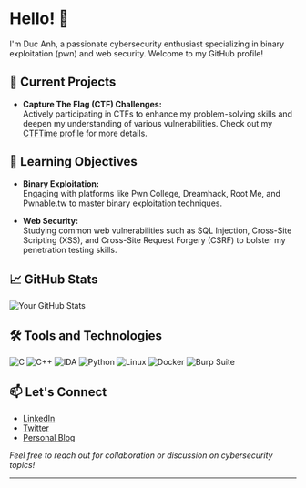 # Hello! 👋

I'm Duc Anh, a passionate cybersecurity enthusiast specializing in binary exploitation (pwn) and web security. Welcome to my GitHub profile!

## 🔭 Current Projects

- **Capture The Flag (CTF) Challenges:**  
  Actively participating in CTFs to enhance my problem-solving skills and deepen my understanding of various vulnerabilities. Check out my [CTFTime profile](https://ctftime.org/user/186566) for more details.

## 🌱 Learning Objectives

- **Binary Exploitation:**  
  Engaging with platforms like Pwn College, Dreamhack, Root Me, and Pwnable.tw to master binary exploitation techniques.

- **Web Security:**  
  Studying common web vulnerabilities such as SQL Injection, Cross-Site Scripting (XSS), and Cross-Site Request Forgery (CSRF) to bolster my penetration testing skills.

## 📈 GitHub Stats

![Your GitHub Stats](https://github-readme-stats.vercel.app/api?username=yourusername&show_icons=true&theme=radical)

## 🛠️ Tools and Technologies

![C](https://img.shields.io/badge/C-00599C?style=for-the-badge&logo=c&logoColor=white)
![C++](https://img.shields.io/badge/C++-00599C?style=for-the-badge&logo=c%2B%2B&logoColor=white)
![IDA](https://img.shields.io/badge/IDA-1F1F1F?style=for-the-badge&logo=ida&logoColor=white)
![Python](https://img.shields.io/badge/Python-3776AB?style=for-the-badge&logo=python&logoColor=white)
![Linux](https://img.shields.io/badge/Linux-FCC624?style=for-the-badge&logo=linux&logoColor=black)
![Docker](https://img.shields.io/badge/Docker-2496ED?style=for-the-badge&logo=docker&logoColor=white)
![Burp Suite](https://img.shields.io/badge/Burp_Suite-FF7139?style=for-the-badge&logo=burp-suite&logoColor=white)
<!-- ![JavaScript](https://img.shields.io/badge/JavaScript-F7DF1E?style=for-the-badge&logo=javascript&logoColor=black) -->

## 📫 Let's Connect

- [LinkedIn](https://www.linkedin.com/in/duc-anh-doan-67abb0333/)
- [Twitter](https://x.com/dducanh129)
- [Personal Blog](https://odanbroder.github.io/)

*Feel free to reach out for collaboration or discussion on cybersecurity topics!*

---

  
<!--
**OdanBroder/OdanBroder** is a ✨ _special_ ✨ repository because its `README.md` (this file) appears on your GitHub profile.

Here are some ideas to get you started:

- 🔭 I’m currently working on ...
- 🌱 I’m currently learning ...
- 👯 I’m looking to collaborate on ...
- 🤔 I’m looking for help with ...
- 💬 Ask me about ...
- 📫 How to reach me: ...
- 😄 Pronouns: ...
- ⚡ Fun fact: ...
-->
